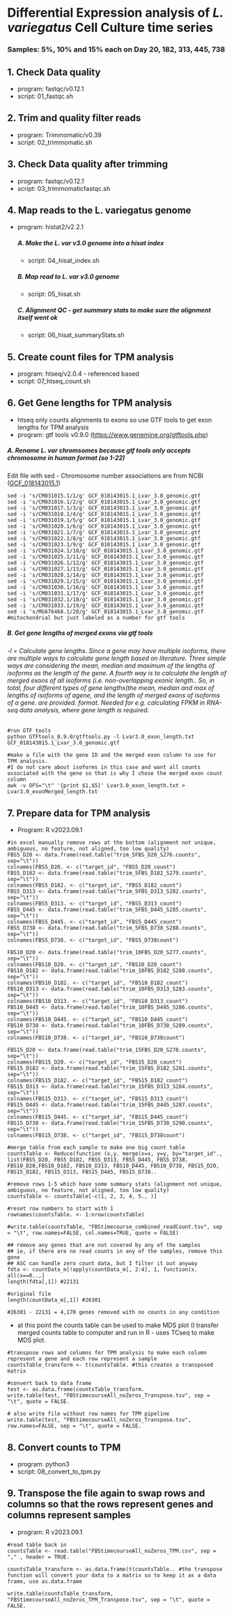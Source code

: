 # Differential Expression analysis of *L. variegatus* Cell Culture time series
### Samples: 5%, 10% and 15% each on Day 20, 182, 313, 445, 738

## 1. Check Data quality 
- program: fastqc/v0.12.1
- script: 01_fastqc.sh

## 2. Trim and quality filter reads
- program: Trimmomatic/v0.39
- script: 02_trimmomatic.sh

## 3. Check Data quality after trimming
- program: fastqc/v0.12.1
- script: 03_trimmomaticfastqc.sh

## 4. Map reads to the L. variegatus genome
- program: histat2/v2.2.1
    ##### A. Make the L. var v3.0 genome into a hisat index
    - script: 04_hisat_index.sh

    ##### B. Map read to L. var v3.0 genome 
    - script: 05_hisat.sh

    ##### C. Alignment QC - get summary stats to make sure the alignment itself went ok 
    - script: 06_hisat_summaryStats.sh

## 5. Create count files for TPM analysis
- program: htseq/v2.0.4 - referenced based
- script: 07_htseq_count.sh

## 6. Get Gene lengths for TPM analysis
- htseq only counts alignments to exons so use GTF tools to get exon lengths for TPM analysis
- program: gtf tools v0.9.0 (https://www.genemine.org/gtftools.php)

##### A. Rename L. var chromsomes because gtf tools only accepts chromosome in human format (so 1-22)

Edit file with sed - Chromosome number associations are from NCBI ([GCF_018143015.1](https://www.ncbi.nlm.nih.gov/datasets/genome/GCF_018143015.1/))
    
```
sed -i 's/CM031015.1/1/g' GCF_018143015.1_Lvar_3.0_genomic.gtf
sed -i 's/CM031016.1/2/g' GCF_018143015.1_Lvar_3.0_genomic.gtf
sed -i 's/CM031017.1/3/g' GCF_018143015.1_Lvar_3.0_genomic.gtf
sed -i 's/CM031018.1/4/g' GCF_018143015.1_Lvar_3.0_genomic.gtf
sed -i 's/CM031019.1/5/g' GCF_018143015.1_Lvar_3.0_genomic.gtf
sed -i 's/CM031020.1/6/g' GCF_018143015.1_Lvar_3.0_genomic.gtf
sed -i 's/CM031021.1/7/g' GCF_018143015.1_Lvar_3.0_genomic.gtf
sed -i 's/CM031022.1/8/g' GCF_018143015.1_Lvar_3.0_genomic.gtf
sed -i 's/CM031023.1/9/g' GCF_018143015.1_Lvar_3.0_genomic.gtf
sed -i 's/CM031024.1/10/g' GCF_018143015.1_Lvar_3.0_genomic.gtf
sed -i 's/CM031025.1/11/g' GCF_018143015.1_Lvar_3.0_genomic.gtf
sed -i 's/CM031026.1/12/g' GCF_018143015.1_Lvar_3.0_genomic.gtf
sed -i 's/CM031027.1/13/g' GCF_018143015.1_Lvar_3.0_genomic.gtf
sed -i 's/CM031028.1/14/g' GCF_018143015.1_Lvar_3.0_genomic.gtf
sed -i 's/CM031029.1/15/g' GCF_018143015.1_Lvar_3.0_genomic.gtf
sed -i 's/CM031030.1/16/g' GCF_018143015.1_Lvar_3.0_genomic.gtf
sed -i 's/CM031031.1/17/g' GCF_018143015.1_Lvar_3.0_genomic.gtf
sed -i 's/CM031032.1/18/g' GCF_018143015.1_Lvar_3.0_genomic.gtf
sed -i 's/CM031033.1/19/g' GCF_018143015.1_Lvar_3.0_genomic.gtf
sed -i 's/MG676468.1/20/g' GCF_018143015.1_Lvar_3.0_genomic.gtf #mitochondrial but just labeled as a number for gtf tools
```
##### B. Get gene lengths of merged exons via gtf tools
###### -l = Calculate gene lengths. Since a gene may have multiple isoforms, there are multiple ways to calculate gene length based on literature. Three simple ways are considering the mean, median and maximum of the lengths of isoforms as the length of the gene. A fourth way is to calculate the length of merged exons of all isoforms (i.e. non-overlapping exonic length.. So, in total, four different types of gene lengths(the mean, median and max of lengths of isoforms of agene, and the length of merged exons of isoforms of a gene. are provided. format. Needed for e.g. calculating FPKM in RNA-seq data analysis, where gene length is required.

```
#run GTF tools
python GTFtools_0.9.0/gtftools.py -l Lvar3.0_exon_length.txt GCF_018143015.1_Lvar_3.0_genomic.gtf

#make a file with the gene ID and the merged exon column to use for TPM analysis.
#I do not care about isoforms in this case and want all counts associated with the gene so that is why I chose the merged exon count column
awk -v OFS="\t" '{print $1,$5}' Lvar3.0_exon_length.txt > Lvar3.0_exonMerged_length.txt
```

## 7. Prepare data for TPM analysis
- Program: R v2023.09.1
```{r import and reformat tables}
#in excel manually remove rows at the bottom (alignment not unique, ambiguous, no feature, not aligned, too low quality)
FBS5_D20 <- data.frame(read.table("trim_5FBS_D20_S276.counts", sep="\t"))
colnames(FBS5_D20. <- c("target_id", "FBS5_D20_count")
FBS5_D182 <- data.frame(read.table("trim_5FBS_D182_S279.counts", sep="\t"))
colnames(FBS5_D182. <- c("target_id", "FBS5_D182_count")
FBS5_D313 <- data.frame(read.table("trim_5FBS_D313_S282.counts", sep="\t"))
colnames(FBS5_D313. <- c("target_id", "FBS5_D313_count")
FBS5_D445 <- data.frame(read.table("trim_5FBS_D445_S285.counts", sep="\t"))
colnames(FBS5_D445. <- c("target_id", "FBS5_D445_count")
FBS5_D738 <- data.frame(read.table("trim_5FBS_D738_S288.counts", sep="\t"))
colnames(FBS5_D738. <- c("target_id", "FBS5_D738count")

FBS10_D20 <- data.frame(read.table("trim_10FBS_D20_S277.counts", sep="\t"))
colnames(FBS10_D20. <- c("target_id", "FBS10_D20_count")
FBS10_D182 <- data.frame(read.table("trim_10FBS_D182_S280.counts", sep="\t"))
colnames(FBS10_D182. <- c("target_id", "FBS10_D182_count")
FBS10_D313 <- data.frame(read.table("trim_10FBS_D313_S283.counts", sep="\t"))
colnames(FBS10_D313. <- c("target_id", "FBS10_D313_count")
FBS10_D445 <- data.frame(read.table("trim_10FBS_D445_S286.counts", sep="\t"))
colnames(FBS10_D445. <- c("target_id", "FBS10_D445_count")
FBS10_D738 <- data.frame(read.table("trim_10FBS_D738_S289.counts", sep="\t"))
colnames(FBS10_D738. <- c("target_id", "FBS10_D738count")

FBS15_D20 <- data.frame(read.table("trim_15FBS_D20_S278.counts", sep="\t"))
colnames(FBS15_D20. <- c("target_id", "FBS15_D20_count")
FBS15_D182 <- data.frame(read.table("trim_15FBS_D182_S281.counts", sep="\t"))
colnames(FBS15_D182. <- c("target_id", "FBS15_D182_count")
FBS15_D313 <- data.frame(read.table("trim_15FBS_D313_S284.counts", sep="\t"))
colnames(FBS15_D313. <- c("target_id", "FBS15_D313_count")
FBS15_D445 <- data.frame(read.table("trim_15FBS_D445_S287.counts", sep="\t"))
colnames(FBS15_D445. <- c("target_id", "FBS15_D445_count")
FBS15_D738 <- data.frame(read.table("trim_15FBS_D738_S290.counts", sep="\t"))
colnames(FBS15_D738. <- c("target_id", "FBS15_D738count")
```

```{r merge tables}
#merge table from each sample to make one big count table
countsTable <- Reduce(function (x,y. merge(x=x, y=y, by="target_id"., list(FBS5_D20, FBS5_D182, FBS5_D313, FBS5_D445, FBS5_D738, FBS10_D20,FBS10_D182, FBS10_D313, FBS10_D445, FBS10_D738, FBS15_D20, FBS15_D182, FBS15_D313, FBS15_D445, FBS15_D738..

#remove rows 1-5 which have some summary stats (alignment not unique, ambiguous, no feature, not aligned, too low quality)
countsTable <- countsTable[-c(1, 2, 3, 4, 5., )]

#reset row numbers to start with 1
rownames(countsTable. <- 1:nrow(countsTable)

#write.table(countsTable, "FBStimecourse_combined_readCount.tsv", sep = "\t", row.names=FALSE, col.names=TRUE, quote = FALSE)
```

```{r }
## remove any genes that are not covered by any of the samples
## ie, if there are no read counts in any of the samples, remove this gene
## ASC can handle zero count data, but I filter it out anyway
fdta <- countData_m[!apply(countData_m[, 2:4], 1, function(x. all(x==0..,]
length(fdta[,1]) #22131

#original file
length(countData_m[,1]) #26301

#26301 - 22131 = 4,170 genes removed with no counts in any condition
```

- at this point the counts table can be used to make MDS plot (I transfer merged counts table to computer and run in R - uses TCseq to make MDS plot.

```{r }
#transpose rows and columns for TPM analysis to make each column represent a gene and each row represent a sample
countsTable_transform <- t(countsTable. #this creates a transposed matrix

#convert back to data frame
test <- as.data.frame(countsTable_transform.
write.table(test, "FBStimecourseAll_noZeros_Transpose.tsv", sep = "\t", quote = FALSE.

# also write file without row names for TPM pipeline
write.table(test, "FBStimecourseAll_noZeros_Transpose.tsv", row.names=FALSE, sep = "\t", quote = FALSE.
```

## 8. Convert counts to TPM
- program: python3
- script: 08_convert_to_tpm.py

## 9. Transpose the file again to swap rows and columns so that the rows represent genes and columns represent samples
- program: R v2023.09.1
```{r }
#read table back in
countsTable <- read.table("FBStimecourseAll_noZeros_TPM.csv", sep = "," , header = TRUE.

countsTable_transform <- as.data.frame(t(countsTable.. #the transpose function will convert your data to a matrix so to keep it as a data frame, use as.data.frame

write.table(countsTable_transform, "FBStimecourseAll_noZeros_TPM_Transpose.tsv", sep = "\t", quote = FALSE.
```
